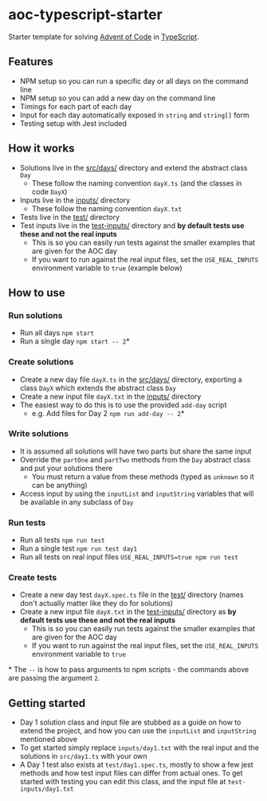 # aoc-typescript-starter

Starter template for solving [Advent of Code](https://adventofcode.com) in [TypeScript](https://www.typescriptlang.org).

## Features

* NPM setup so you can run a specific day or all days on the command line
* NPM setup so you can add a new day on the command line
* Timings for each part of each day
* Input for each day automatically exposed in `string` and `string[]` form
* Testing setup with Jest included

## How it works

* Solutions live in the [src/days/](src/days) directory and extend the abstract class `Day`
  * These follow the naming convention `dayX.ts` (and the classes in code `DayX`)
* Inputs live in the [inputs/](inputs) directory
  * These follow the naming convention `dayX.txt`
* Tests live in the [test/](test) directory
* Test inputs live in the [test-inputs/](test-inputs) directory and **by default tests use these and not the real inputs**
  * This is so you can easily run tests against the smaller examples that are given for the AOC day
  * If you want to run against the real input files, set the `USE_REAL_INPUTS` environment variable to `true` (example below)

## How to use

### Run solutions

* Run all days `npm start`
* Run a single day `npm start -- 2`&ast;

### Create solutions

* Create a new day file `dayX.ts` in the [src/days/](src/days) directory, exporting a class `DayX` which extends the abstract class `Day`
* Create a new input file `dayX.txt` in the [inputs/](inputs) directory
* The easiest way to do this is to use the provided `add-day` script
  * e.g. Add files for Day 2 `npm run add-day -- 2`&ast;

### Write solutions

* It is assumed all solutions will have two parts but share the same input
* Override the `partOne` and `partTwo` methods from the `Day` abstract class and put your solutions there
  * You must return a value from these methods (typed as `unknown` so it can be anything)
* Access input by using the `inputList` and `inputString` variables that will be available in any subclass of `Day`

### Run tests

* Run all tests `npm run test`
* Run a single test `npm run test day1`
* Run all tests on real input files `USE_REAL_INPUTS=true npm run test`

### Create tests

* Create a new day test `dayX.spec.ts` file in the [test/](test) directory (names don't actually matter like they do for solutions)
* Create a new input file `dayX.txt` in the [test-inputs/](test-inputs) directory as **by default tests use these and not the real inputs**
  * This is so you can easily run tests against the smaller examples that are given for the AOC day
  * If you want to run against the real input files, set the `USE_REAL_INPUTS` environment variable to `true`

&ast; The `--` is how to pass arguments to npm scripts - the commands above are passing the argument `2`.

## Getting started

* Day 1 solution class and input file are stubbed as a guide on how to extend the project, and how you can use the `inputList` and `inputString` mentioned above
* To get started simply replace `inputs/day1.txt` with the real input and the solutions in `src/day1.ts` with your own
* A Day 1 test also exists at `test/day1.spec.ts`, mostly to show a few jest methods and how test input files can differ from actual ones. To get started with testing you can edit this class, and the input file at `test-inputs/day1.txt`
